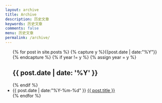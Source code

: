 ```yaml
---
layout: archive
title: Archive
description: 历史文章
keywords: 历史文章
comments: false
menu: 历史文章
permalink: /archive/
---
```




<ul>
{% for post in site.posts %}
  {% capture y %}{{post.date | date:"%Y"}}{% endcapture %}
  {% if year != y %}
    {% assign year = y %}
    <h2>{{ post.date | date: '%Y' }}</h2> 
  {% endif %}
  <li>
    <span class="posts-list-meta">{{ post.date | date:"%Y-%m-%d" }}</span>
    <a class="posts-list-name" href="{{ post.url }}" title="{{ post.title }}">{{ post.title }}</a></h4>
  </li> 
{% endfor %}
</ul>